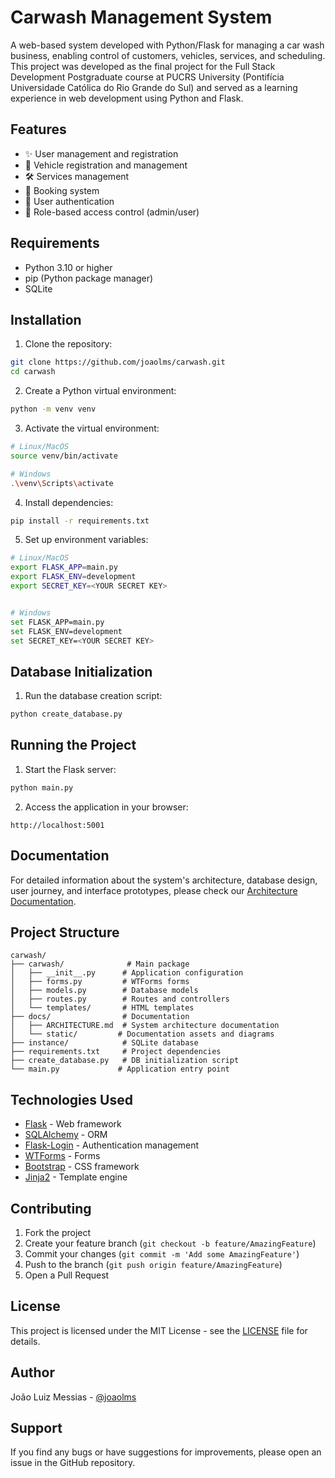 # Carwash Management System

A web-based system developed with Python/Flask for managing a car wash business, enabling control of customers, vehicles, services, and scheduling. This project was developed as the final project for the Full Stack Development Postgraduate course at PUCRS University (Pontifícia Universidade Católica do Rio Grande do Sul) and served as a learning experience in web development using Python and Flask.

## Features

- ✨ User management and registration
- 🚗 Vehicle registration and management
- 🛠️ Services management
- 📅 Booking system
- 🔐 User authentication
- 👥 Role-based access control (admin/user)

## Requirements

- Python 3.10 or higher
- pip (Python package manager)
- SQLite

## Installation

1. Clone the repository:
```bash
git clone https://github.com/joaolms/carwash.git
cd carwash
```

2. Create a Python virtual environment:
```bash
python -m venv venv
```

3. Activate the virtual environment:
```bash
# Linux/MacOS
source venv/bin/activate

# Windows
.\venv\Scripts\activate
```

4. Install dependencies:
```bash
pip install -r requirements.txt
```

5. Set up environment variables:
```bash
# Linux/MacOS
export FLASK_APP=main.py
export FLASK_ENV=development
export SECRET_KEY=<YOUR SECRET KEY>


# Windows
set FLASK_APP=main.py
set FLASK_ENV=development
set SECRET_KEY=<YOUR SECRET KEY>
```

## Database Initialization

1. Run the database creation script:
```bash
python create_database.py
```

## Running the Project

1. Start the Flask server:
```bash
python main.py
```

2. Access the application in your browser:
```
http://localhost:5001
```

## Documentation

For detailed information about the system's architecture, database design, user journey, and interface prototypes, please check our [Architecture Documentation](docs/ARCHITECTURE.md).

## Project Structure

```
carwash/
├── carwash/              # Main package
│   ├── __init__.py      # Application configuration
│   ├── forms.py         # WTForms forms
│   ├── models.py        # Database models
│   ├── routes.py        # Routes and controllers
│   └── templates/       # HTML templates
├── docs/                # Documentation
│   ├── ARCHITECTURE.md  # System architecture documentation
│   └── static/         # Documentation assets and diagrams
├── instance/            # SQLite database
├── requirements.txt     # Project dependencies
├── create_database.py   # DB initialization script
└── main.py             # Application entry point
```

## Technologies Used

- [Flask](https://flask.palletsprojects.com/) - Web framework
- [SQLAlchemy](https://www.sqlalchemy.org/) - ORM
- [Flask-Login](https://flask-login.readthedocs.io/) - Authentication management
- [WTForms](https://wtforms.readthedocs.io/) - Forms
- [Bootstrap](https://getbootstrap.com/) - CSS framework
- [Jinja2](https://jinja.palletsprojects.com/) - Template engine

## Contributing

1. Fork the project
2. Create your feature branch (`git checkout -b feature/AmazingFeature`)
3. Commit your changes (`git commit -m 'Add some AmazingFeature'`)
4. Push to the branch (`git push origin feature/AmazingFeature`)
5. Open a Pull Request

## License

This project is licensed under the MIT License - see the [LICENSE](LICENSE) file for details.

## Author

João Luiz Messias - [@joaolms](https://github.com/joaolms)

## Support

If you find any bugs or have suggestions for improvements, please open an issue in the GitHub repository.
